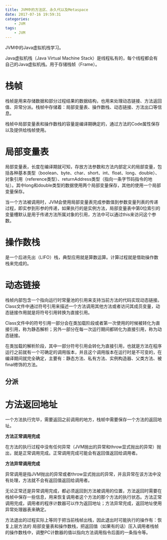 ```yaml
---
title: JVM中的方法区、永久代以及Metaspace
date: 2017-07-16 19:59:31
categories: 
	- JVM
tags:
	- JVM
---
```


JVM中的Java虚拟机栈学习。

<!--more-->

Java虚拟机栈（Java Virtual Machine Stack）是线程私有的，每个线程都会有自己的Java虚拟机栈。用于存储栈帧（Frame）。

# 栈帧

栈帧是用来存储数据和部分过程结果的数据结构，也用来处理动态链接、方法返回值、异常分派。栈帧中存储着：局部变量表、操作数栈、动态链接、方法出口等信息。

栈帧中局部变量表和操作数栈的容量是编译期确定的，通过方法的Code属性保存以及提供给栈帧使用。

# 局部变量表

局部变量表，长度在编译期就可知，存放方法参数和方法内部定义的局部变量，包括各种基本类型（boolean、byte、char、short、int、float、long、double）、对象引用（reference类型）、returnAddress类型（指向一条字节码指令的地址）。其中long和double类型的数据使用两个局部变量保存，其他的使用一个局部变量保存。

当一个方法被调用时，JVM会使用局部变量表完成参数值到参数变量列表的传递过程，即实参到形参的传递，如果执行的是实例方法，局部变量表中第0位索引的变量槽默认是用于传递方法所属对象的引用，方法中可以通过this来访问这个参数。

# 操作数栈

是一个后进先出（LIFO）栈，典型应用就是算数运算。计算过程就是借助操作数栈来完成的。

# 动态链接

栈帧内部包含一个指向运行时常量池的引用来支持当前方法的代码实现动态链接。Class文件中通过符号引用来描述一个方法调用其他方法或者访问其成员变量，动态链接作用就是将符号引用转换为直接引用。

Class文件中的符号引用一部分会在类加载阶段或者第一次使用的时候被转化为直接引用，称为静态解析；另外一部分在每一次运行期间都转化为直接引用，称为动态链接。

在类加载的解析阶段，其中一部分符号引用会转化为直接引用，也就是方法在程序运行之前就有一个可确定的调用版本，并且这个调用版本在运行时是不可变的，在编译期间就完全确定，主要有：静态方法、私有方法、实例构造器、父类方法、被final修饰的方法。

## 分派



# 方法返回地址

一个方法执行完毕，需要返回之前调用的地方，栈帧中需要保存一个方法的返回地址。

**方法正常调用完成**

在方法的执行过程中没有任何异常（JVM抛出的异常和throw显式抛出的异常）抛出，就是正常调用完成。正常调用完成可能会有返回值返回给调用者。

**方法异常调用完成**

异常调用是指JVM抛出的异常或者throw显式抛出的异常，并且异常在该方法中没有处理，方法就不会有返回值返回给调用者。

无论正常还是异常调用完成，都必须返回到方法被调用的位置，方法返回时需要在栈帧中保存一些信息，用来恢复调用者这个方法的那个方法的执行状态。方法正常调用完成，调用者的程序计数器可以作为返回地址；方法异常完成，返回地址使用异常处理器表来确定。

方法退出的过程实际上等同于把当前栈帧出栈，因此退出时可能执行的操作有：恢复上层方法的
局部变量表和操作数栈，把返回值（如果有的话）压入调用者栈帧的操作数栈中，调整PC计数器的值以指向方法调用指令后面的一条指令等。